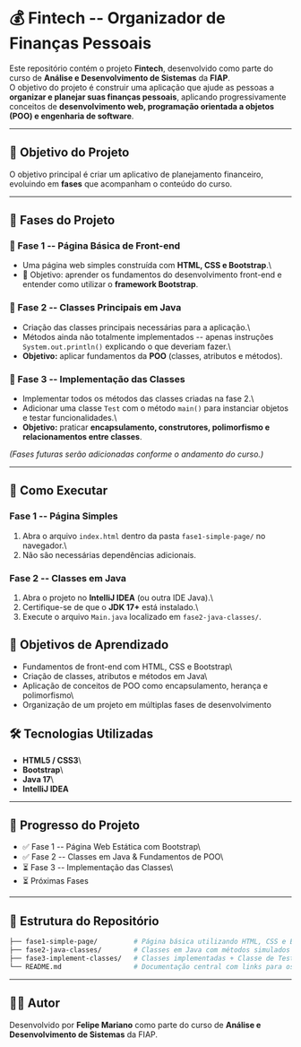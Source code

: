 # 💰 Fintech -- Organizador de Finanças Pessoais

Este repositório contém o projeto **Fintech**, desenvolvido como parte
do curso de **Análise e Desenvolvimento de Sistemas** da **FIAP**.\
O objetivo do projeto é construir uma aplicação que ajude as pessoas a
**organizar e planejar suas finanças pessoais**, aplicando
progressivamente conceitos de **desenvolvimento web, programação
orientada a objetos (POO) e engenharia de software**.

------------------------------------------------------------------------

## 🚀 Objetivo do Projeto

O objetivo principal é criar um aplicativo de planejamento financeiro,
evoluindo em **fases** que acompanham o conteúdo do curso.

------------------------------------------------------------------------

## 📂 Fases do Projeto

### 🔹 Fase 1 -- Página Básica de Front-end

-   Uma página web simples construída com **HTML, CSS e Bootstrap**.\
-   🎯 Objetivo: aprender os fundamentos do desenvolvimento front-end e
    entender como utilizar o **framework Bootstrap**.

### 🔹 Fase 2 -- Classes Principais em Java

-   Criação das classes principais necessárias para a aplicação.\
-   Métodos ainda não totalmente implementados -- apenas instruções
    `System.out.println()` explicando o que deveriam fazer.\
-   **Objetivo:** aplicar fundamentos da **POO** (classes, atributos e
    métodos).

### 🔹 Fase 3 -- Implementação das Classes

-   Implementar todos os métodos das classes criadas na fase 2.\
-   Adicionar uma classe `Test` com o método `main()` para instanciar
    objetos e testar funcionalidades.\
-   **Objetivo:** praticar **encapsulamento, construtores, polimorfismo
    e relacionamentos entre classes**.

*(Fases futuras serão adicionadas conforme o andamento do curso.)*

------------------------------------------------------------------------

## 🚀 Como Executar

### Fase 1 -- Página Simples

1.  Abra o arquivo `index.html` dentro da pasta `fase1-simple-page/` no
    navegador.\
2.  Não são necessárias dependências adicionais.

### Fase 2 -- Classes em Java

1.  Abra o projeto no **IntelliJ IDEA** (ou outra IDE Java).\
2.  Certifique-se de que o **JDK 17+** está instalado.\
3.  Execute o arquivo `Main.java` localizado em `fase2-java-classes/`.

## 🎯 Objetivos de Aprendizado

-   Fundamentos de front-end com HTML, CSS e Bootstrap\
-   Criação de classes, atributos e métodos em Java\
-   Aplicação de conceitos de POO como encapsulamento, herança e
    polimorfismo\
-   Organização de um projeto em múltiplas fases de desenvolvimento

## 🛠️ Tecnologias Utilizadas

-   **HTML5 / CSS3**\
-   **Bootstrap**\
-   **Java 17**\
-   **IntelliJ IDEA**

------------------------------------------------------------------------

## 📅 Progresso do Projeto

-   ✅ Fase 1 -- Página Web Estática com Bootstrap\
-   ✅ Fase 2 -- Classes em Java & Fundamentos de POO\
-   ⏳ Fase 3 -- Implementação das Classes\
-   ⏳ Próximas Fases

------------------------------------------------------------------------

## 📂 Estrutura do Repositório

``` bash
├── fase1-simple-page/         # Página básica utilizando HTML, CSS e Bootstrap
├── fase2-java-classes/        # Classes em Java com métodos simulados (System.out.println)
├── fase3-implement-classes/   # Classes implementadas + Classe de Teste
└── README.md                  # Documentação central com links para os idiomas
```

------------------------------------------------------------------------

## 👨‍💻 Autor

Desenvolvido por **Felipe Mariano** como parte do curso de **Análise e
Desenvolvimento de Sistemas** da FIAP.
